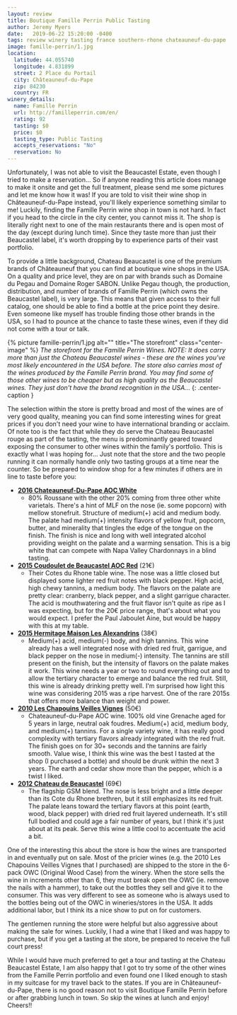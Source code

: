 ```yaml
---
layout: review
title: Boutique Famille Perrin Public Tasting
author: Jeremy Myers
date:   2019-06-22 15:20:00 -0400
tags: review winery tasting france southern-rhone chateauneuf-du-pape 
image: famille-perrin/1.jpg
location:
  latitude: 44.055740
  longitude: 4.831899
  street: 2 Place du Portail
  city: Châteauneuf-du-Pape
  zip: 84230
  country: FR
winery_details:
  name: Famille Perrin
  url: http://familleperrin.com/en/
  rating: 92
  tasting: $0
  price: $0
  tasting_type: Public Tasting
  accepts_reservations: "No"
  reservation: No
---
```

Unfortunately, I was not able to visit the Beaucastel Estate, even though I tried to make a reservation...  So if anyone reading this article does manage to make it onsite and get the full treatment, please send me some pictures and let me know how it was!  If you are told to visit their wine shop in Châteauneuf-du-Pape instead, you'll likely experience something similar to me!  Luckily, finding the Famille Perrin wine shop in town is not hard.  In fact if you head to the circle in the city center, you cannot miss it.  The shop is literally right next to one of the main restaurants there and is open most of the day (except during lunch time).  Since they taste more than just their Beaucastel label, it's worth dropping by to experience parts of their vast portfolio.  

To provide a little background, Chateau Beaucastel is one of the premium brands of Châteauneuf that you can find at boutique wine shops in the USA.  On a quality and price level, they are on par with brands such as Domaine du Pegau and Domaine Roger SABON.  Unlike Pegau though, the production, distribution, and number of brands of Famille Perrin (which owns the Beaucastel label), is very large.  This means that given access to their full catalog, one should be able to find a bottle at the price point they desire.  Even someone like myself has trouble finding those other brands in the USA, so I had to pounce at the chance to taste these wines, even if they did not come with a tour or talk.

{% picture famille-perrin/1.jpg alt="" title="The storefront" class="center-image" %}
*The storefront for the Famille Perrin Wines.  NOTE: It does carry more than just the Chateau Beaucastel wines - these are the wines you've most likely encountered in the USA before.  The store also carries most of the wines produced by the Famille Perrin brand.  You may find some of those other wines to be cheaper but as high quality as the Beaucastel wines.  They just don't have the brand recognition in the USA...*
{: .center-caption }

The selection within the store is pretty broad and most of the wines are of very good quality, meaning you can find some interesting wines for great prices if you don't need your wine to have international branding or acclaim.  Of note too is the fact that while they do serve the Chateau Beaucastel rouge as part of the tasting, the menu is predominantly geared toward exposing the consumer to other wines within the family's portfolio.  This is exactly what I was hoping for...  Just note that the store and the two people running it can normally handle only two tasting groups at a time near the counter.  So be prepared to window shop for a few minutes if others are in line to taste before you:

* [**2016 Chateauneuf-Du-Pape AOC White**](http://m.familleperrin.com/8W92WE/web)
  * 80% Roussane with the other 20% coming from three other white varietals.  There's a hint of MLF on the nose (ie. some popcorn) with mellow stonefruit.  Structure of medium(+) acid and medium body.  The palate had medium(+) intensity flavors of yellow fruit, popcorn, butter, and minerality that tingles the edge of the tongue on the finish.  The finish is nice and long with well integrated alcohol providing weight on the palate and a warming sensation.  This is a big white that can compete with Napa Valley Chardonnays in a blind tasting.
* [**2015 Coudoulet de Beaucastel AOC Red**](http://m.familleperrin.com/FM9LVE/web) (21€)
  * Their Cotes du Rhone table wine.  The nose was a little closed but displayed some lighter red fruit notes with black pepper.  High acid, high chewy tannins, a medium body.  The flavors on the palate are pretty clear: cranberry, black pepper, and a slight garrigue character.  The acid is mouthwatering and the fruit flavor isn't quite as ripe as I was expecting, but for the 20€ price range, that's about what you would expect.  I prefer the Paul Jaboulet Aine, but would be happy with this at my table.
* [**2015 Hermitage Maison Les Alexandrins**](http://lesalexandrins.com/en/wine/?vincod=9A7V7E&winecolor=) (38€)
  * Medium(+) acid, medium(-) body, and high tannins.  This wine already has a well integrated nose with dried red fruit, garrigue, and black pepper on the nose in medium(-) intensity.  The tannins are still present on the finish, but the intensity of flavors on the palate makes it work.  This wine needs a year or two to round everything out and to allow the tertiary character to emerge and balance the red fruit.  Still, this wine is already drinking pretty well.  I'm surprised how light this wine was considering 2015 was a ripe harvest.  One of the rare 2015s that offers more balance than weight and power.  
* [**2010 Les Chapouins Veilles Vignes**](http://m.familleperrin.com/HGKBKE/web) (50€)
  * Chateauneuf-du-Pape AOC wine.  100% old vine Grenache aged for 5 years in large, neutral oak foudres.  Medium(+) acid, medium body, and medium(+) tannins.  For a single variety wine, it has really good complexity with tertiary flavors already integrated with the red fruit.  The finish goes on for 30+ seconds and the tannins are fairly smooth.  Value wise, I think this wine was the best I tasted at the shop (I purchased a bottle) and should be drunk within the next 3 years.  The earth and cedar show more than the pepper, which is a twist I liked.  
* [**2012 Chateau de Beaucastel**](http://m.familleperrin.com/517LSE/web) (69€)
  * The flagship GSM blend.  The nose is less bright and a little deeper than its Cote du Rhone brethren, but it still emphasizes its red fruit.  The palate leans toward the tertiary flavors at this point (earth, wood, black pepper) with dried red fruit layered underneath.  It's still full bodied and could age a fair number of years, but I think it's just about at its peak.  Serve this wine a little cool to accentuate the acid a bit.

One of the interesting this about the store is how the wines are transported in and eventually put on sale.  Most of the pricier wines (e.g. the 2010 Les Chapouins Veilles Vignes that I purchased) are shipped to the store in the 6-pack OWC (Original Wood Case) from the winery.  When the store sells the wine in increments other than 6, they must break open the OWC (ie. remove the nails with a hammer), to take out the bottles they sell and give it to the consumer.  This was very different to see as someone who is always used to the bottles being out of the OWC in wineries/stores in the USA.  It adds additional labor, but I think its a nice show to put on for customers.

The gentlemen running the store were helpful but also aggressive about making the sale for wines.  Luckily, I had a wine that I liked and was happy to purchase, but if you get a tasting at the store, be prepared to receive the full court press!

While I would have much preferred to get a tour and tasting at the Chateau Beaucastel Estate, I am also happy that I got to try some of the other wines from the Famille Perrin portfolio and even found one I liked enough to stash in my suitcase for my travel back to the states.  If you are in Châteauneuf-du-Pape, there is no good reason not to visit Boutique Famille Perrin before or after grabbing lunch in town.  So skip the wines at lunch and enjoy!  Cheers!!
